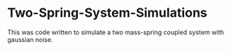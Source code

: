 # Two-Spring-System-Simulations

This was code written to simulate a two mass-spring coupled system with gaussian noise. 
